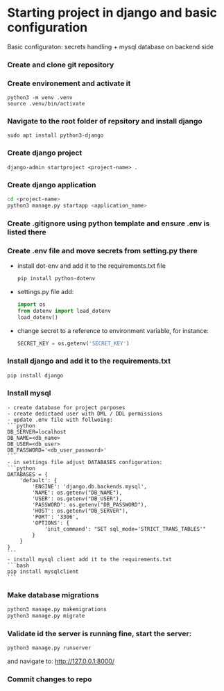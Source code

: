 # Starting project in django and basic configuration
Basic configuraton: secrets handling + mysql database on backend side

### Create and clone git repository
### Create environement and activate it
```
python3 -m venv .venv
source .venv/bin/activate
```
### Navigate to the root folder of repsitory and install django
```
sudo apt install python3-django
```
### Create django project
```
django-admin startproject <project-name> .
```
### Create django application
```bash
cd <project-name>
python3 manage.py startapp <application_name>
```
### Create .gitignore using python template and ensure .env is listed there
### Create .env file and move secrets from setting.py there
 - install dot-env and add it to the requirements.txt file
    ```bash
    pip install python-dotenv
    ```
 - settings.py file add:
    ```python
    import os
    from dotenv import load_dotenv
    load_dotenv()
    ```
 - change secret to a reference to environment variable, for instance:
    ```python
    SECRET_KEY = os.getenv('SECRET_KEY')
    ```
### Install django and add it to the requirements.txt
```bash
pip install django
```
### Install mysql
    - create database for project purposes
    - create dedictaed user with DML / DDL permissions
    - update .env file with follwoing:
    ```python
    DB_SERVER=localhost
    DB_NAME=<db_name>
    DB_USER=<db_user>
    DB_PASSWORD='<db_user_password>'
    ```
    - in settings file adjust DATABASES configuration:
    ```python
    DATABASES = {
        'default': {  
            'ENGINE': 'django.db.backends.mysql',  
            'NAME': os.getenv("DB_NAME"),
            'USER': os.getenv("DB_USER"),
            'PASSWORD': os.getenv("DB_PASSWORD"),
            'HOST': os.getenv("DB_SERVER"),
            'PORT': '3306',  
            'OPTIONS': {  
                'init_command': "SET sql_mode='STRICT_TRANS_TABLES'"  
            }  
        }
    }
    ```
    - install mysql client add it to the requirements.txt
    ```bash
    pip install mysqlclient
    ```
### Make database migrations
```bash
python3 manage.py makemigrations
python3 manage.py migrate

```
### Validate id the server is running fine, start the server:
```bash
python3 manage.py runserver
```
and navigate to: http://127.0.0.1:8000/

### Commit changes to repo

